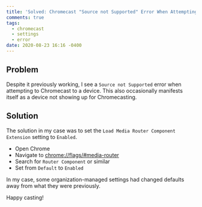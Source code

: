 ```yaml
---
title: 'Solved: Chromecast "Source not Supported" Error When Attempting to Cast'
comments: true
tags:
  - chromecast
  - settings
  - error
date: 2020-08-23 16:16 -0400
---
```

## Problem

Despite it previously working, I see a `Source not Supported` error when attempting to Chromecast to a device. This also occasionally manifests itself as a device not showing up for Chromecasting.

## Solution

The solution in my case was to set the `Load Media Router Component Extension` setting to `Enabled`.

* Open Chrome
* Navigate to [chrome://flags/#media-router](chrome://flags/#media-router)
* Search for `Router Component` or similar
* Set from `Default` to `Enabled`

In my case, some organization-managed settings had changed defaults away from what they were previously.

Happy casting!
